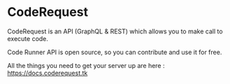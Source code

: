 # CodeRequest
CodeRequest is an API (GraphQL & REST) which allows you to make call to execute code.

Code Runner API is open source, so you can contribute and use it for free.

All the things you need to get your server up are here : https://docs.coderequest.tk
